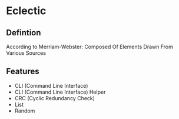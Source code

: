 # Eclectic
## Defintion
According to Merriam-Webster: Composed Of Elements Drawn From Various Sources
## Features
* CLI (Command Line Interface)
* CLI (Command Line Interface) Helper
* CRC (Cyclic Redundancy Check)
* List
* Random
